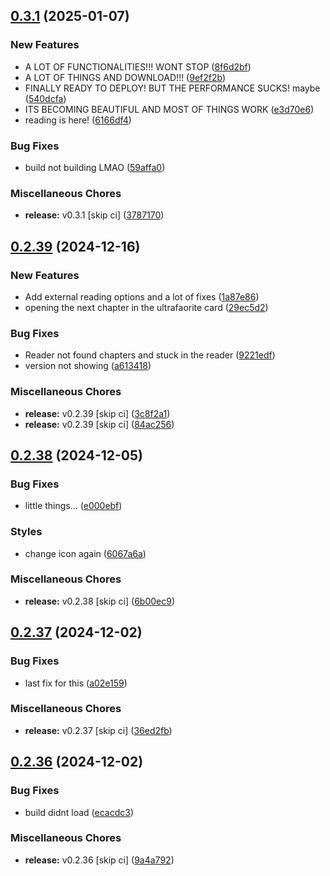 ## [0.3.1](https://github.com/manga-you-know/desktop/compare/v0.2.39...v0.3.1) (2025-01-07)


### New Features

* A LOT OF FUNCTIONALITIES!!! WONT STOP ([8f6d2bf](https://github.com/manga-you-know/desktop/commit/8f6d2bfac4371181b834cff0be3500f94c36a38d))
* A LOT OF THINGS AND DOWNLOAD!!! ([9ef2f2b](https://github.com/manga-you-know/desktop/commit/9ef2f2bd1f05eb756b82a7802c79001fba16b968))
* FINALLY READY TO DEPLOY! BUT THE PERFORMANCE SUCKS! maybe ([540dcfa](https://github.com/manga-you-know/desktop/commit/540dcfa5b0f6dc67861fb5cf66dfe97bc9a56735))
* ITS BECOMING BEAUTIFUL AND MOST OF THINGS WORK ([e3d70e6](https://github.com/manga-you-know/desktop/commit/e3d70e68ba1592d090af84eb038375c0961c7355))
* reading is here! ([6166df4](https://github.com/manga-you-know/desktop/commit/6166df45a8f73ba3a1d6c6049abc3e043d718371))


### Bug Fixes

* build not building LMAO ([59affa0](https://github.com/manga-you-know/desktop/commit/59affa0082a4dd8632f3d2390e2efb19bf847e55))


### Miscellaneous Chores

* **release:** v0.3.1 [skip ci] ([3787170](https://github.com/manga-you-know/desktop/commit/378717076a223e8c805e70abdd5ba451574e3fd7))

## [0.2.39](https://github.com/manga-you-know/desktop/compare/v0.2.38...v0.2.39) (2024-12-16)


### New Features

* Add external reading options and a lot of fixes ([1a87e86](https://github.com/manga-you-know/desktop/commit/1a87e8680ea5563b334c259dcf7fa7db2e92023c))
* opening the next chapter in the ultrafaorite card ([29ec5d2](https://github.com/manga-you-know/desktop/commit/29ec5d2daef3626ab110c321c4c68a961b0e53f6))


### Bug Fixes

* Reader not found chapters and stuck in the reader ([9221edf](https://github.com/manga-you-know/desktop/commit/9221edff5643c7017862ffa352ecdaa20508872b))
* version not showing ([a613418](https://github.com/manga-you-know/desktop/commit/a613418ff1983d89fb971463bf7bb7b34bd78ca2))


### Miscellaneous Chores

* **release:** v0.2.39 [skip ci] ([3c8f2a1](https://github.com/manga-you-know/desktop/commit/3c8f2a1fa480a95a24c41cf6712785dfa54426de))
* **release:** v0.2.39 [skip ci] ([84ac256](https://github.com/manga-you-know/desktop/commit/84ac256585ec5b4bd43f33ce4198806c44ab192b))

## [0.2.38](https://github.com/manga-you-know/desktop/compare/v0.2.37...v0.2.38) (2024-12-05)


### Bug Fixes

* little things... ([e000ebf](https://github.com/manga-you-know/desktop/commit/e000ebf17c0333294c639fd9cd809abcc2b0abdc))


### Styles

* change icon again ([6067a6a](https://github.com/manga-you-know/desktop/commit/6067a6a7b8d3e143ceeb22c4c1ecbad8882e675f))


### Miscellaneous Chores

* **release:** v0.2.38 [skip ci] ([6b00ec9](https://github.com/manga-you-know/desktop/commit/6b00ec975f515d7aa50db9b5dd486f8d4595d1f6))

## [0.2.37](https://github.com/manga-you-know/desktop/compare/v0.2.36...v0.2.37) (2024-12-02)


### Bug Fixes

* last fix for this ([a02e159](https://github.com/manga-you-know/desktop/commit/a02e1598c27db153fc121886670b86c224828ccf))


### Miscellaneous Chores

* **release:** v0.2.37 [skip ci] ([36ed2fb](https://github.com/manga-you-know/desktop/commit/36ed2fb6752e7201595d3ce64d40acc137a14aea))

## [0.2.36](https://github.com/manga-you-know/desktop/compare/v0.2.35...v0.2.36) (2024-12-02)


### Bug Fixes

* build didnt load ([ecacdc3](https://github.com/manga-you-know/desktop/commit/ecacdc36962e40c7441b241132d9a2f5e141c75f))


### Miscellaneous Chores

* **release:** v0.2.36 [skip ci] ([9a4a792](https://github.com/manga-you-know/desktop/commit/9a4a7926475eab9d67d18955d5df9a56bdd65d65))

